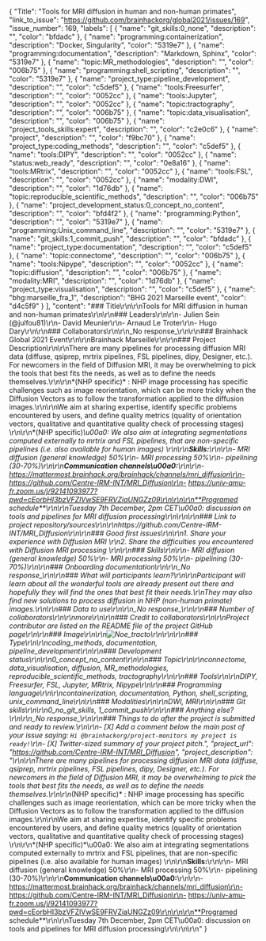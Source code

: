 {
  "Title": "Tools for MRI diffusion in human and non-human primates",
  "link_to_issue": "https://github.com/brainhackorg/global2021/issues/169",
  "issue_number": 169,
  "labels": [
    {
      "name": "git_skills:0_none",
      "description": "",
      "color": "bfdadc"
    },
    {
      "name": "programming:containerization",
      "description": "Docker, Singularity",
      "color": "5319e7"
    },
    {
      "name": "programming:documentation",
      "description": "Markdown, Sphinx",
      "color": "5319e7"
    },
    {
      "name": "topic:MR_methodologies",
      "description": "",
      "color": "006b75"
    },
    {
      "name": "programming:shell_scripting",
      "description": "",
      "color": "5319e7"
    },
    {
      "name": "project_type:pipeline_development",
      "description": "",
      "color": "c5def5"
    },
    {
      "name": "tools:Freesurfer",
      "description": "",
      "color": "0052cc"
    },
    {
      "name": "tools:Jupyter",
      "description": "",
      "color": "0052cc"
    },
    {
      "name": "topic:tractography",
      "description": "",
      "color": "006b75"
    },
    {
      "name": "topic:data_visualisation",
      "description": "",
      "color": "006b75"
    },
    {
      "name": "project_tools_skills:expert",
      "description": "",
      "color": "c2e0c6"
    },
    {
      "name": "project",
      "description": "",
      "color": "f9bc70"
    },
    {
      "name": "project_type:coding_methods",
      "description": "",
      "color": "c5def5"
    },
    {
      "name": "tools:DIPY",
      "description": "",
      "color": "0052cc"
    },
    {
      "name": "status:web_ready",
      "description": "",
      "color": "0e8a16"
    },
    {
      "name": "tools:MRtrix",
      "description": "",
      "color": "0052cc"
    },
    {
      "name": "tools:FSL",
      "description": "",
      "color": "0052cc"
    },
    {
      "name": "modality:DWI",
      "description": "",
      "color": "1d76db"
    },
    {
      "name": "topic:reproducible_scientific_methods",
      "description": "",
      "color": "006b75"
    },
    {
      "name": "project_development_status:0_concept_no_content",
      "description": "",
      "color": "bfd4f2"
    },
    {
      "name": "programming:Python",
      "description": "",
      "color": "5319e7"
    },
    {
      "name": "programming:Unix_command_line",
      "description": "",
      "color": "5319e7"
    },
    {
      "name": "git_skills:1_commit_push",
      "description": "",
      "color": "bfdadc"
    },
    {
      "name": "project_type:documentation",
      "description": "",
      "color": "c5def5"
    },
    {
      "name": "topic:connectome",
      "description": "",
      "color": "006b75"
    },
    {
      "name": "tools:Nipype",
      "description": "",
      "color": "0052cc"
    },
    {
      "name": "topic:diffusion",
      "description": "",
      "color": "006b75"
    },
    {
      "name": "modality:MRI",
      "description": "",
      "color": "1d76db"
    },
    {
      "name": "project_type:visualisation",
      "description": "",
      "color": "c5def5"
    },
    {
      "name": "bhg:marseille_fra_1",
      "description": "BHG 2021 Marseille event",
      "color": "d4c5f9"
    }
  ],
  "content": "### Title\r\n\r\nTools for MRI diffusion in human and non-human primates\r\n\r\n### Leaders\r\n\r\n- Julien Sein (@julfou81)\r\n- David Meunier\r\n- Arnaud Le Troter\r\n- Hugo Dary\r\n\r\n### Collaborators\r\n\r\n_No response_\r\n\r\n### Brainhack Global 2021 Event\r\n\r\nBrainhack Marseille\r\n\r\n### Project Description\r\n\r\nThere are many pipelines for processing diffusion MRI data (diffuse, qsiprep, mrtrix pipelines, FSL pipelines, dipy, Designer, etc.). For newcomers in the field of Diffusion MRI, it may be overwhelming to pick the tools that best fits the needs, as well as to define the needs themselves.\r\n\r\n*(NHP specific)* : NHP image processing has specific challenges such as image reorientation, which can be more tricky when the Diffusion Vectors as to follow the transformation applied to the diffusion images.\r\n\r\nWe aim at sharing expertise, identify specific problems encountered by users, and define quality metrics (quality of orientation vectors, qualitative and quantitative quality check of processing stages) \r\n\r\n*(NHP specific)*\u00a0: We also aim at integrating segmentations computed externally to mrtrix and FSL pipelines, that are non-specific pipelines (i.e. also available for human images) \r\n\r\n**Skills:**\r\n\r\n- MRI diffusion (general knowledge) 50%\r\n- MRI processing 50%\r\n- pipelining (30-70%)\r\n\r\n**Communication channels\u00a0:**\r\n\r\n- https://mattermost.brainhack.org/brainhack/channels/mri_diffusion\r\n- https://github.com/Centre-IRM-INT/MRI_Diffusion\r\n- https://univ-amu-fr.zoom.us/j/92141093977?pwd=cEorbHI3bzVFZlVwSE9FRVZiaUNGZz09\r\n\r\n\r\n**Programed schedule**\r\n\r\nTuesday 7th December, 2pm CET\u00a0: discussion on tools and pipelines for MRI diffusion processing\r\n\r\n\r\n### Link to project repository/sources\r\n\r\nhttps://github.com/Centre-IRM-INT/MRI_Diffusion\r\n\r\n### Good first issues\r\n\r\n1. Share your experience with Diffusion MRI \r\n2. Share the difficulties you encountered with Diffusion MRI processing \r\n\r\n### Skills\r\n\r\n- MRI diffusion (general knowledge) 50%\r\n- MRI processing 50%\r\n- pipelining (30-70%)\r\n\r\n### Onboarding documentation\r\n\r\n_No response_\r\n\r\n### What will participants learn?\r\n\r\nParticipant will learn about all the wonderful tools are already present out there and hopefully they will find the ones that best fit their needs.\r\nThey may also find new solutions to process diffusion in NHP (non-human primate) images.\r\n\r\n### Data to use\r\n\r\n_No response_\r\n\r\n### Number of collaborators\r\n\r\nmore\r\n\r\n### Credit to collaborators\r\n\r\nProject contributor are listed on the README file of the project GitHub page\r\n\r\n### Image\r\n\r\n![Noe_tracto](https://user-images.githubusercontent.com/32452352/144453670-feebbfb9-1f64-43e2-9f6f-cdb4ba051f7e.png)\r\n\r\n\r\n### Type\r\n\r\ncoding_methods, documentation, pipeline_development\r\n\r\n### Development status\r\n\r\n0_concept_no_content\r\n\r\n### Topic\r\n\r\nconnectome, data_visualisation, diffusion, MR_methodologies, reproducible_scientific_methods, tractography\r\n\r\n### Tools\r\n\r\nDIPY, Freesurfer, FSL, Jupyter, MRtrix, Nipype\r\n\r\n### Programming language\r\n\r\ncontainerization, documentation, Python, shell_scripting, unix_command_line\r\n\r\n### Modalities\r\n\r\nDWI, MRI\r\n\r\n### Git skills\r\n\r\n0_no_git_skills, 1_commit_push\r\n\r\n### Anything else?\r\n\r\n_No response_\r\n\r\n### Things to do after the project is submitted and ready to review.\r\n\r\n- [X] Add a comment below the main post of your issue saying: `Hi @brainhackorg/project-monitors my project is ready!`\r\n- [X] Twitter-sized summary of your project pitch.",
  "project_url": "https://github.com/Centre-IRM-INT/MRI_Diffusion",
  "project_description": "\r\n\r\nThere are many pipelines for processing diffusion MRI data (diffuse, qsiprep, mrtrix pipelines, FSL pipelines, dipy, Designer, etc.). For newcomers in the field of Diffusion MRI, it may be overwhelming to pick the tools that best fits the needs, as well as to define the needs themselves.\r\n\r\n*(NHP specific)* : NHP image processing has specific challenges such as image reorientation, which can be more tricky when the Diffusion Vectors as to follow the transformation applied to the diffusion images.\r\n\r\nWe aim at sharing expertise, identify specific problems encountered by users, and define quality metrics (quality of orientation vectors, qualitative and quantitative quality check of processing stages) \r\n\r\n*(NHP specific)*\u00a0: We also aim at integrating segmentations computed externally to mrtrix and FSL pipelines, that are non-specific pipelines (i.e. also available for human images) \r\n\r\n**Skills:**\r\n\r\n- MRI diffusion (general knowledge) 50%\r\n- MRI processing 50%\r\n- pipelining (30-70%)\r\n\r\n**Communication channels\u00a0:**\r\n\r\n- https://mattermost.brainhack.org/brainhack/channels/mri_diffusion\r\n- https://github.com/Centre-IRM-INT/MRI_Diffusion\r\n- https://univ-amu-fr.zoom.us/j/92141093977?pwd=cEorbHI3bzVFZlVwSE9FRVZiaUNGZz09\r\n\r\n\r\n**Programed schedule**\r\n\r\nTuesday 7th December, 2pm CET\u00a0: discussion on tools and pipelines for MRI diffusion processing\r\n\r\n\r\n"
}
